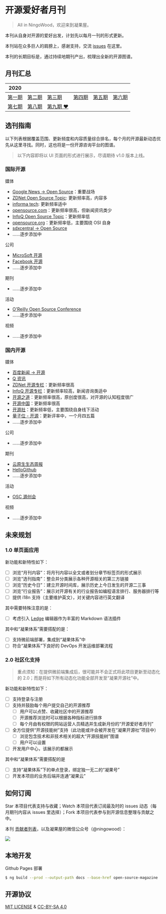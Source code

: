 # 开源爱好者月刊

> All in NingoWood，欢迎来到凝果屋。

本刊从自身对开源的爱好出发，计划先以每月一刊的形式更新。

本刊站在众多巨人的肩膀上，感谢支持，交流 [issues](https://github.com/ningowood/open-source-magazine/issues) 在这里。

本刊的长期目标是，通过持续地期刊产出，梳理出全新的开源图谱。

## 月刊汇总

|2020||||||
|-|-|-|-|-|-|
|[第一期](./src/assets/docs/2020/osm-202001.md)|[第二期](./src/assets/docs/2020/osm-202002.md)|[第三期](./src/assets/docs/2020/osm-202003.md)|[第四期](./src/assets/docs/2020/osm-202004.md)|[第五期](./src/assets/docs/2020/osm-202005.md)|[第六期](./src/assets/docs/2020/osm-202004.md)|
|[第七期](./src/assets/docs/2020/osm-202007.md)|[第八期](./src/assets/docs/2020/osm-202008.md)|[第九期 :heart:](./src/assets/docs/2020/osm-202009.md)||||

## 选刊指南

以下列表根据覆盖范围、更新频度和内容质量综合排名，每个月的开源最新动态优先从这里寻找。同时，这也将是一份开源咨询平台的图谱。

> 以下内容即将以 UI 页面的形式进行展示，尽请期待 v1.0 版本上线。

### 国际开源

媒体

* [Google News -> Open Source](https://www.google.com/search?q=open+source&tbm=nws)：重要战场
* [ZDNet Open Source Topic](https://www.zdnet.com/topic/open-source/): 更新频率高，内容多
* [informa tech](https://www.channelfutures.com/technologies/open-source): 更新频率适中
* [opensource.com](http://opensource.com)：更新频率很高，但新闻资讯类少
* [InfoQ Open Source Topic](https://www.infoq.com/opensource/news)：更新频率低
* [opensource.org](https://opensource.org)：更新频率低，主要围绕 OSI 自身
* [sdxcentral -> Open Source](https://www.sdxcentral.com/open-source/)
* ......逐步添加中

公司

* [MicroSoft 开源](https://opensource.microsoft.com/)
* [Facebook 开源](https://opensource.facebook.com/)
* ......逐步添加中

期刊

* ......逐步添加中

活动

* [O'Reilly Open Source Conference](https://conferences.oreilly.com/oscon/oscon-or)
* ......逐步添加中

视频

* ......逐步添加中

### 国内开源

媒体

* [百度新闻 -> 开源](https://www.baidu.com/s?rtt=1&bsst=1&cl=2&tn=news&word=%E5%BC%80%E6%BA%90)
* [Q 资讯](https://www.infoq.cn/profile/1691780/publish)
* [ZDNet 开源专栏](https://www.zdnet.com/topic/open-source)：更新频率很高
* [InfoQ 开源专栏](https://www.infoq.cn/topic/opensource)：更新频率较高，新闻咨询类适中
* [开源之道](http://opensourceway.community)：更新频率很高，原创度很高，对开源的认知程度很广
* [开源中国](https://www.oschina.net/)：更新频率很高
* [开源社](https://kaiyuanshe.cn)：更新频率低，主要围绕自身线下活动
* [量子位 - 开源](https://www.qbitai.com/?s=%E5%BC%80%E6%BA%90)：更新评率中，一个月四五篇
* ......逐步添加中

公司

* ......逐步添加中

期刊

* [云原生生态周报](https://s.geekbang.org/search/c=0/k=%E4%BA%91%E5%8E%9F%E7%94%9F%E7%94%9F%E6%80%81%E5%91%A8%E6%8A%A5/t=)
* [HelloGithub](https://hellogithub.com/)
* ......逐步添加中

活动

* [OSC 源创会](https://www.oschina.net/event/ych)

视频

* ......逐步添加中

## 未来规划

### 1.0 单页面应用

新功能和新特性如下：

- [ ] 浏览“月刊内容”：将月刊内容以全文或者划分章节标签页的形式展示
- [ ] 浏览“选刊指南”：整合并分类展示各种开源相关的第三方链接
- [ ] 浏览“历史今日”：建立开源时间库，展示历史上今日发生的开源二三事
- [ ] 浏览“行业报告”：展示对开源有关的行业报告如编程语言排行、服务器排行等
- [ ] 提供 i18n 支持（主要维护英文），对关键内容进行英文翻译

其中需要特殊注意的是：

- [ ] 考虑引入 [Ledge](https://github.com/phodal/ledge) 编辑器作为丰富的 Markdown 语法插件

其中和“凝果体系”需要搭配的是：

- [ ] 支持微前端部署，集成到“凝果体系”中
- [ ] 符合“凝果体系”下良好的 DevOps 开发运维部署流程

### 2.0 社区化支持

> 重点须知：在提供微前端集成后，很可能并不会正式将此项目更新至动态化的 2.0；而是将如下所有动态化功能全部开发至“凝果开源社”中。

新功能和新特性如下：

- [ ] 支持登录与注册
- [ ] 支持并鼓励每个用户提交自己的开源推荐
  - [ ] 用户可以点赞、收藏社区中的开源推荐
  - [ ] 开源推荐浏览时可以根据各种指标进行排序
  - [ ] 每个月由有权限的网站运营人员精选并生成新月份的“开源爱好者月刊”
- [ ] 全方位提供“开源技能树”支持（此功能或许会被开发在“凝果开源社”项目中）
  - [ ] 浏览包含技术和非技术相关的超大“开源技能树”图谱
  - [ ] 用户可以设置
- [ ] 开发用户中心，该展示的都展示

其中和“凝果体系”需要搭配的是

- [ ] 支持“凝果体系”下的单点登录，绑定独一无二的“凝果号” 
- [ ] 开发本项目的业务后端并连通“凝果云”

## 如何订阅

Star 本项目代表支持与收藏；Watch 本项目代表订阅最及时的 issues 动态（每月期刊内容从 issues 里选择）；Fork 本项目代表参与到开源信息整理与贡献之中。

本刊 [贡献者列表](./contributor.md)，以及凝果屋的微信公众号（@ningowood）：

![](http://qiniu.ningo.cloud/ningo/official-qrcode.png)

## 本地开发

Github Pages 部署

```bash
$ ng build --prod --output-path docs --base-href open-source-magazine
```

## 开源协议

[MIT LICENSE](./LICENSE.md) & [CC-BY-SA 4.0](https://creativecommons.org/licenses/by-sa/4.0/)

